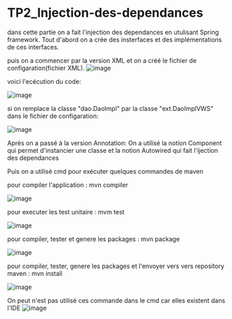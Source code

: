 # TP2_Injection-des-dependances

dans cette partie on a fait l'injection des dependances en utulisant Spring framework.
Tout d'abord on a crée des insterfaces et des implémentations de ces interfaces.

puis on a commencer par la version XML et on a créé le fichier de configaration(fichier XML).
![image](https://user-images.githubusercontent.com/84719124/162441273-34fd4315-f833-45a3-b1a4-246e646c7b8a.png)

voici l'ecécution du code:

![image](https://user-images.githubusercontent.com/84719124/162442352-831d4259-85cf-4214-a87e-73fac76e913c.png)



si on remplace la classe "dao.DaoImpl" par la classe "ext.DaoImplVWS" dans le fichier de configaration:

![image](https://user-images.githubusercontent.com/84719124/162442433-004ffa58-d13a-4544-a5d8-62fc82276186.png)



Après on a passé à la version Annotation:
  On a utilisé la notion Component qui permet d'instancier une classe et la notion Autowired qui fait l'ijection des dependances





















Puis on a utilisé cmd pour exécuter quelques commandes de maven

pour compiler l'application : mvn compiler

![image](https://user-images.githubusercontent.com/84719124/162442913-d8bdb027-88c7-4c03-b0df-660320742313.png)


pour executer les test unitaire : mvm test

![image](https://user-images.githubusercontent.com/84719124/162443231-ffc29f92-c655-422d-813f-7f0deb0f0d36.png)


pour compiler, tester et genere les packages : mvn package

![image](https://user-images.githubusercontent.com/84719124/162443524-13acd28d-3f56-4c4d-9ab8-492d20e47706.png)


pour compiler, tester, genere les packages et l'envoyer vers vers repository maven : mvn install

![image](https://user-images.githubusercontent.com/84719124/162443871-f0f783e5-770b-4aec-a6ee-800dcf4b6350.png)


On peut n'est pas utilisé ces commande dans le cmd car elles existent dans l'IDE
![image](https://user-images.githubusercontent.com/84719124/162444072-c870a7e0-42ad-4a1b-9e3d-1d3f8a171b1e.png)




